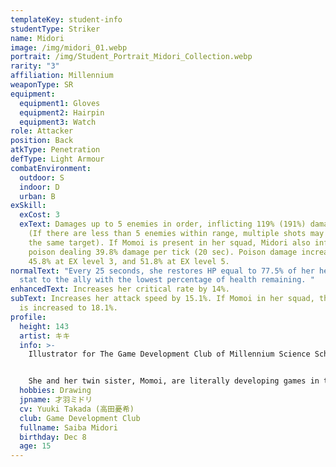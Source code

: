```yaml
---
templateKey: student-info
studentType: Striker
name: Midori
image: /img/midori_01.webp
portrait: /img/Student_Portrait_Midori_Collection.webp
rarity: "3"
affiliation: Millennium
weaponType: SR
equipment:
  equipment1: Gloves
  equipment2: Hairpin
  equipment3: Watch
role: Attacker
position: Back
atkType: Penetration
defType: Light Armour
combatEnvironment:
  outdoor: S
  indoor: D
  urban: B
exSkill:
  exCost: 3
  exText: Damages up to 5 enemies in order, inflicting 119% (191%) damage per hit.
    (If there are less than 5 enemies within range, multiple shots may land on
    the same target). If Momoi is present in her squad, Midori also inflicts
    poison dealing 39.8% damage per tick (20 sec). Poison damage increases to
    45.8% at EX level 3, and 51.8% at EX level 5.
normalText: "Every 25 seconds, she restores HP equal to 77.5% of her healing
  stat to the ally with the lowest percentage of health remaining. "
enhancedText: Increases her critical rate by 14%.
subText: Increases her attack speed by 15.1%. If Momoi in her squad, the effect
  is increased to 18.1%.
profile:
  height: 143
  artist: キキ
  info: >-
    Illustrator for The Game Development Club of Millennium Science School.


    She and her twin sister, Momoi, are literally developing games in the Game Development Club. She was shy and did not get along well with her cheerful sister, but their passion for games made them hit it off and now they are great friends.
  hobbies: Drawing
  jpname: 才羽ミドリ
  cv: Yuuki Takada (高田憂希)
  club: Game Development Club
  fullname: Saiba Midori
  birthday: Dec 8
  age: 15
---
```

